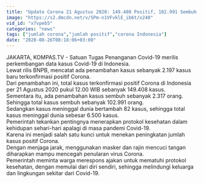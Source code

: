 ```yaml
---
title: "Update Corona 21 Agustus 2020: 149.408 Positif, 102.991 Sembuh, 6.500 Meninggal"
image: "https://s2.dmcdn.net/v/SPm-n1VFvklE_ib6t/x240"
vid_id: "x7vpeb5"
categories: "news"
tags: ["jumlah corona","jumlah positif","corona Indonesia"]
date: "2020-08-26T08:18:06+03:00"
---
```

JAKARTA, KOMPAS.TV - Satuan Tugas Penanganan Covid-19 merilis perkembangan data kasus Covid-19 di Indonesia.   <br>Lewat rilis BNPB, mencatat ada penambahan kasus sebanyak 2.197 kasus baru terkonfirmasi positif Corona.   <br>Dari penambahan ini, total kasus terkonfirmasi positif Corona di Indonesia per 21 Agustus 2020 pukul 12.00 WIB sebanyak 149.408 kasus.   <br>Sementara itu, ada penambahan kasus sembuh sebanyak 2.317 orang. Sehingga total kasus sembuh sebanyak 102.991 orang.   <br>Sedangkan kasus meninggal dunia bertambah 82 kasus, sehingga total kasus meninggal dunia sebesar 6.500 kasus.   <br>Pemerintah tekankan pentingnya menerapkan protokol kesehatan dalam kehidupan sehari-hari apalagi di masa pandemi Covid-19.   <br>Karena ini menjadi salah satu kunci untuk menekan peningkatan jumlah kasus positif Corona.   <br>Dengan menjaga jarak, menggunakan masker dan rajin mencuci tangan diharapkan mampu mencegah penularan virus Corona.   <br>Pemerintah meminta warga merespons ajakan untuk mematuhi protokol kesehatan, dengan memulai dari diri sendiri, sehingga melindungi keluarga dan lingkungan sekitar dari Covid-19.   <br>
